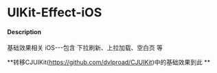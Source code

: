 # UIKit-Effect-iOS

#### Description
基础效果相关 iOS---包含 下拉刷新、上拉加载、空白页 等

**转移CJUIKit(https://github.com/dvlproad/CJUIKit)中的基础效果到此 **

